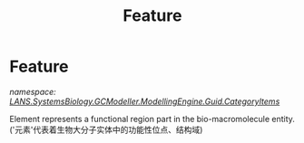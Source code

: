﻿---
title: Feature
---

# Feature
_namespace: [LANS.SystemsBiology.GCModeller.ModellingEngine.Guid.CategoryItems](N-LANS.SystemsBiology.GCModeller.ModellingEngine.Guid.CategoryItems.html)_

Element represents a functional region part in the 
 bio-macromolecule entity.
 ('元素'代表着生物大分子实体中的功能性位点、结构域)




